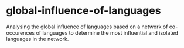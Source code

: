 # global-influence-of-languages

Analysing the global influence of languages based on a network of co-occurences of 
languages to determine the most influential and isolated languages in the network.
